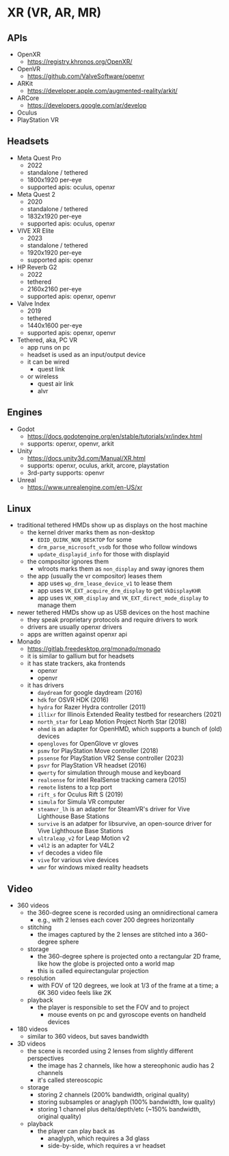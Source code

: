 XR (VR, AR, MR)
===============

## APIs

- OpenXR
  - <https://registry.khronos.org/OpenXR/>
- OpenVR
  - <https://github.com/ValveSoftware/openvr>
- ARKit
  - <https://developer.apple.com/augmented-reality/arkit/>
- ARCore
  - <https://developers.google.com/ar/develop>
- Oculus
- PlayStation VR

## Headsets

- Meta Quest Pro
  - 2022
  - standalone / tethered
  - 1800x1920 per-eye
  - supported apis: oculus, openxr
- Meta Quest 2
  - 2020
  - standalone / tethered
  - 1832x1920 per-eye
  - supported apis: oculus, openxr
- VIVE XR Elite
  - 2023
  - standalone / tethered
  - 1920x1920 per-eye
  - supported apis: openxr
- HP Reverb G2
  - 2022
  - tethered
  - 2160x2160 per-eye
  - supported apis: openxr, openvr
- Valve Index
  - 2019
  - tethered
  - 1440x1600 per-eye
  - supported apis: openxr, openvr
- Tethered, aka, PC VR
  - app runs on pc
  - headset is used as an input/output device
  - it can be wired
    - quest link
  - or wireless
    - quest air link
    - alvr

## Engines

- Godot
  - <https://docs.godotengine.org/en/stable/tutorials/xr/index.html>
  - supports: openxr, openvr, arkit
- Unity
  - <https://docs.unity3d.com/Manual/XR.html>
  - supports: openxr, oculus, arkit, arcore, playstation
  - 3rd-party supports: openvr
- Unreal
  - <https://www.unrealengine.com/en-US/xr>

## Linux

- traditional tethered HMDs show up as displays on the host machine
  - the kernel driver marks them as non-desktop
    - `EDID_QUIRK_NON_DESKTOP` for some
    - `drm_parse_microsoft_vsdb` for those who follow windows
    - `update_displayid_info` for those with displayid
  - the compositor ignores them
    - wlroots marks them as `non_display` and sway ignores them
  - the app (usually the vr compositor) leases them
    - app uses `wp_drm_lease_device_v1` to lease them
    - app uses `VK_EXT_acquire_drm_display` to get `VkDisplayKHR`
    - app uses `VK_KHR_display` and `VK_EXT_direct_mode_display` to manage
      them
- newer tethered HMDs show up as USB devices on the host machine
  - they speak proprietary protocols and require drivers to work
  - drivers are usually openxr drivers
  - apps are written against openxr api
- Monado
  - <https://gitlab.freedesktop.org/monado/monado>
  - it is similar to gallium but for headsets
  - it has state trackers, aka frontends
    - openxr
    - openvr
  - it has drivers
    - `daydream` for google daydream (2016)
    - `hdk` for OSVR HDK (2016)
    - `hydra` for Razer Hydra controller (2011)
    - `illixr` for Illinois Extended Reality testbed for researchers  (2021)
    - `north_star` for Leap Motion Project North Star (2018)
    - `ohmd` is an adapter for OpenHMD, which supports a bunch of (old)
      devices
    - `opengloves` for OpenGlove vr gloves
    - `psmv` for PlayStation Move controller (2018)
    - `pssense` for PlayStation VR2 Sense controller (2023)
    - `psvr` for PlayStation VR headset (2016)
    - `qwerty` for simulation through mouse and keyboard
    - `realsense` for intel RealSense tracking camera (2015)
    - `remote` listens to a tcp port
    - `rift_s` for Oculus Rift S (2019)
    - `simula` for Simula VR computer
    - `steamvr_lh` is an adapter for SteamVR's driver for Vive Lighthouse Base
      Stations
    - `survive` is an adatper for libsurvive, an open-source driver for Vive
      Lighthouse Base Stations
    - `ultraleap_v2` for Leap Motion v2
    - `v4l2` is an adapter for V4L2
    - `vf` decodes a video file
    - `vive` for various vive devices
    - `wmr` for windows mixed reality headsets

## Video

- 360 videos
  - the 360-degree scene is recorded using an omnidirectional camera
    - e.g., with 2 lenses each cover 200 degrees horizontally
  - stitching
    - the images captured by the 2 lenses are stitched into a 360-degree
      sphere
  - storage
    - the 360-degree sphere is projected onto a rectangular 2D frame, like
      how the globe is projected onto a world map
    - this is called equirectangular projection
  - resolution
    - with FOV of 120 degrees, we look at 1/3 of the frame at a time; a 6K 360
      video feels like 2K
  - playback
    - the player is responsible to set the FOV and to project
      - mouse events on pc and gyroscope events on handheld devices
- 180 videos
  - similar to 360 videos, but saves bandwidth
- 3D videos
  - the scene is recorded using 2 lenses from slightly different perspectives
    - the image has 2 channels, like how a stereophonic audio has 2 channels
    - it's called stereoscopic
  - storage
    - storing 2 channels (200% bandwidth, original quality)
    - storing subsamples or anaglyph (100% bandwidth, low quality)
    - storing 1 channel plus delta/depth/etc (~150% bandwidth, original
      quality)
  - playback
    - the player can play back as
      - anaglyph, which requires a 3d glass
      - side-by-side, which requires a vr headset
